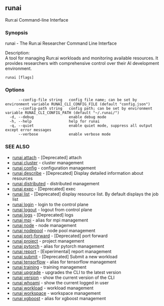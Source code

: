 ## runai

Run:ai Command-line Interface

### Synopsis

runai - The Run:ai Researcher Command Line Interface
	
Description:  
  A tool for managing Run:ai workloads and monitoring available resources.
  It provides researchers with comprehensive control over their AI development environment.


```
runai [flags]
```

### Options

```
      --config-file string   config file name; can be set by environment variable RUNAI_CLI_CONFIG_FILE (default "config.json")
      --config-path string   config path; can be set by environment variable RUNAI_CLI_CONFIG_PATH (default "~/.runai/")
  -d, --debug                enable debug mode
  -h, --help                 help for runai
  -q, --quiet                enable quiet mode, suppress all output except error messages
      --verbose              enable verbose mode
```

### SEE ALSO

* [runai attach](runai_attach.md)	 - [Deprecated] attach
* [runai cluster](runai_cluster.md)	 - cluster management
* [runai config](runai_config.md)	 - configuration management
* [runai describe](runai_describe.md)	 - [Deprecated] Display detailed information about resources
* [runai distributed](runai_distributed.md)	 - distributed management
* [runai exec](runai_exec.md)	 - [Deprecated] exec
* [runai list](runai_list.md)	 - [Deprecated] display resource list. By default displays the job list
* [runai login](runai_login.md)	 - login to the control plane
* [runai logout](runai_logout.md)	 - logout from control plane
* [runai logs](runai_logs.md)	 - [Deprecated] logs
* [runai mpi](runai_mpi.md)	 - alias for mpi management
* [runai node](runai_node.md)	 - node management
* [runai nodepool](runai_nodepool.md)	 - node pool management
* [runai port-forward](runai_port-forward.md)	 - [Deprecated] port forward
* [runai project](runai_project.md)	 - project management
* [runai pytorch](runai_pytorch.md)	 - alias for pytorch management
* [runai report](runai_report.md)	 - [Experimental] report management
* [runai submit](runai_submit.md)	 - [Deprecated] Submit a new workload
* [runai tensorflow](runai_tensorflow.md)	 - alias for tensorflow management
* [runai training](runai_training.md)	 - training management
* [runai upgrade](runai_upgrade.md)	 - upgrades the CLI to the latest version
* [runai version](runai_version.md)	 - show the current version of the CLI
* [runai whoami](runai_whoami.md)	 - show the current logged in user
* [runai workload](runai_workload.md)	 - workload management
* [runai workspace](runai_workspace.md)	 - workspace management
* [runai xgboost](runai_xgboost.md)	 - alias for xgboost management

